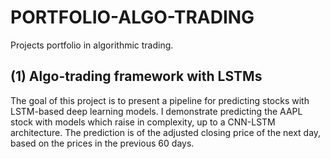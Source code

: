 # PORTFOLIO-ALGO-TRADING
Projects portfolio in algorithmic trading.

## (1) Algo-trading framework with LSTMs
The goal of this project is to present a pipeline for predicting stocks with LSTM-based deep learning models.
I demonstrate predicting the AAPL stock with models which raise in complexity, up to a CNN-LSTM architecture.
The prediction is of the adjusted closing price of the next day, based on the prices in the previous 60 days.

